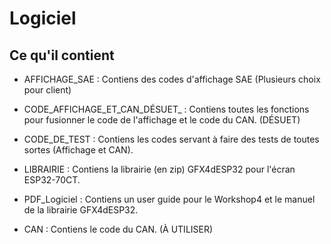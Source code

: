 # Logiciel

## Ce qu'il contient

* AFFICHAGE_SAE : Contiens des codes d'affichage SAE (Plusieurs choix pour client)

* CODE_AFFICHAGE_ET_CAN_DÉSUET_ : Contiens toutes les fonctions pour fusionner le code de l'affichage et le code du CAN. (DÉSUET)

* CODE_DE_TEST : Contiens les codes servant à faire des tests de toutes sortes (Affichage et CAN).

* LIBRAIRIE : Contiens la librairie (en zip) GFX4dESP32 pour l'écran ESP32-70CT.

* PDF_Logiciel : Contiens un user guide pour le Workshop4 et le manuel de la librairie GFX4dESP32.

* CAN : Contiens le code du CAN. (À UTILISER)
